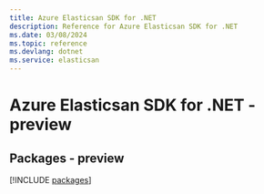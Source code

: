 ```yaml
---
title: Azure Elasticsan SDK for .NET
description: Reference for Azure Elasticsan SDK for .NET
ms.date: 03/08/2024
ms.topic: reference
ms.devlang: dotnet
ms.service: elasticsan
---
```

# Azure Elasticsan SDK for .NET - preview
## Packages - preview
[!INCLUDE [packages](elasticsan-index.md)]